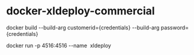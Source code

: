 # docker-xldeploy-commercial

docker build --build-arg customerid={credentials} --build-arg password={credentials}

docker run -p 4516:4516 --name <image name> xldeploy
